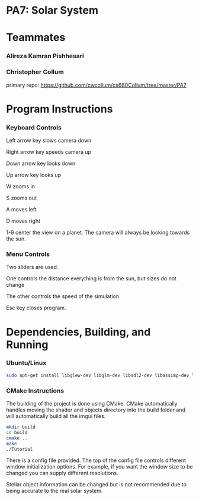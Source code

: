 # PA7: Solar System

# Teammates
### Alireza Kamran Pishhesari
### Christopher Collum
primary repo: https://github.com/cwcollum/cs680Collum/tree/master/PA7

# Program Instructions
### Keyboard Controls
Left arrow key slows camera down

Right arrow key speeds camera up

Down arrow key looks down

Up arrow key looks up

W zooms in

S zooms out

A moves left

D moves right

1-9 center the view on a planet.  The camera will always be looking towards the sun.

### Menu Controls
Two sliders are used.

One controls the distance everything is from the sun, but sizes do not change

The other controls the speed of the simulation

Esc key closes program.

# Dependencies, Building, and Running

### Ubuntu/Linux
```bash
sudo apt-get install libglew-dev libglm-dev libsdl2-dev libassimp-dev libmagick++-dev
```

### CMake Instructions
The building of the project is done using CMake.  CMake automatically handles moving the shader and objects directory into the build folder and will automatically build all the imgui files.

```bash
mkdir build
cd build
cmake ..
make
./Tutorial
```

There is a config file provided.  The top of the config file controls different window initialization options.  For example, if you want the window size to be changed you can supply different resolutions.

Stellar object information can be changed but is not recommended due to being accurate to the real solar system.
